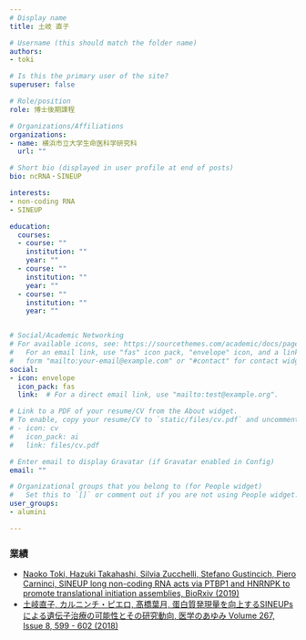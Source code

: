 ```yaml
---
# Display name
title: 土岐 直子

# Username (this should match the folder name)
authors:
- toki

# Is this the primary user of the site?
superuser: false

# Role/position
role: 博士後期課程

# Organizations/Affiliations
organizations:
- name: 横浜市立大学生命医科学研究科
  url: ""

# Short bio (displayed in user profile at end of posts)
bio: ncRNA・SINEUP

interests:
- non-coding RNA
- SINEUP

education:
  courses:
  - course: ""
    institution: ""
    year: ""
  - course: ""
    institution: ""
    year: ""
  - course: ""
    institution: ""
    year: ""


# Social/Academic Networking
# For available icons, see: https://sourcethemes.com/academic/docs/page-builder/#icons
#   For an email link, use "fas" icon pack, "envelope" icon, and a link in the
#   form "mailto:your-email@example.com" or "#contact" for contact widget.
social:
- icon: envelope
  icon_pack: fas
  link:  # For a direct email link, use "mailto:test@example.org".

# Link to a PDF of your resume/CV from the About widget.
# To enable, copy your resume/CV to `static/files/cv.pdf` and uncomment the lines below.
# - icon: cv
#   icon_pack: ai
#   link: files/cv.pdf

# Enter email to display Gravatar (if Gravatar enabled in Config)
email: ""

# Organizational groups that you belong to (for People widget)
#   Set this to `[]` or comment out if you are not using People widget.
user_groups:
- alumini

---
```


### 業績
* [Naoko Toki, Hazuki Takahashi, Silvia Zucchelli, Stefano Gustincich, Piero Carninci, SINEUP long non-coding RNA acts via PTBP1 and HNRNPK to promote translational initiation assemblies, BioRxiv (2019)](https://www.biorxiv.org/content/10.1101/664029v1)
* [土岐直子, カルニンチ・ピエロ, 髙橋葉月, 蛋白質発現量を向上するSINEUPs による遺伝子治療の可能性とその研究動向, 医学のあゆみ Volume 267, Issue 8, 599 - 602 (2018)](http://www.pieronline.jp/content/article/0039-2359/267080/599)
